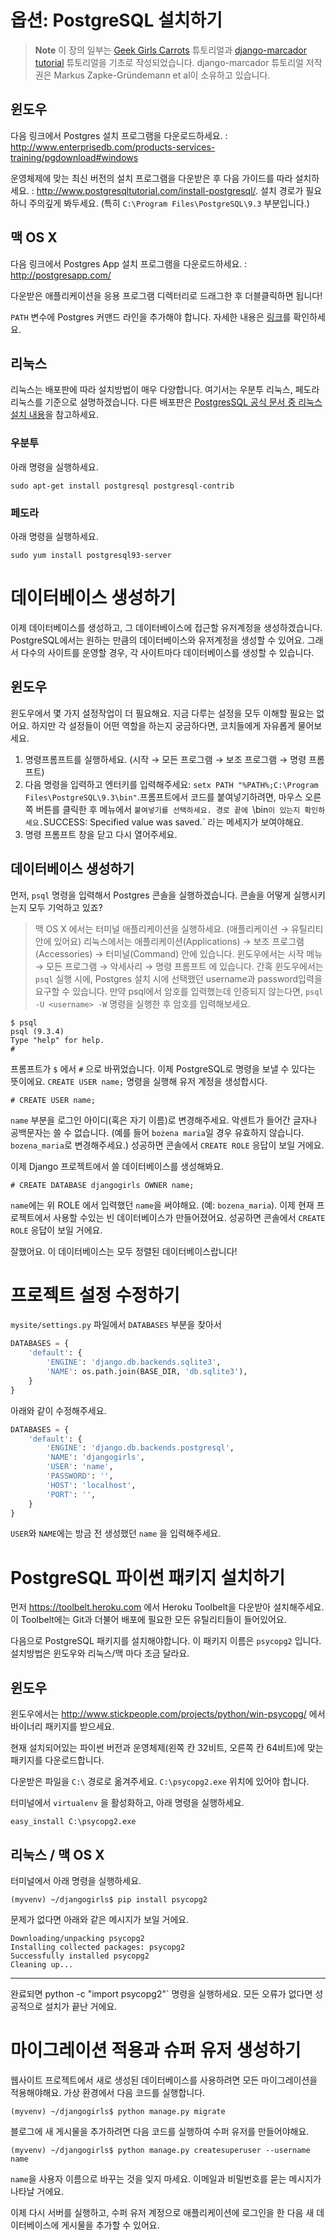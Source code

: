 # 옵션: PostgreSQL 설치하기

> **Note** 이 장의 일부는 [Geek Girls Carrots](http://django.carrots.pl/) 튜토리얼과 [django-marcador
  tutorial](http://django-marcador.keimlink.de/) 튜토리얼을 기초로 작성되었습니다. django-marcador 튜토리얼 저작권은 Markus Zapke-Gründemann et al이 소유하고 있습니다. 

## 윈도우

다음 링크에서 Postgres 설치 프로그램을 다운로드하세요. : http://www.enterprisedb.com/products-services-training/pgdownload#windows

운영체제에 맞는 최신 버전의 설치 프로그램을 다운받은 후 다음 가이드를 따라 설치하세요. : http://www.postgresqltutorial.com/install-postgresql/. 설치 경로가 필요하니 주의깊게 봐두세요. (특히 `C:\Program Files\PostgreSQL\9.3` 부분입니다.)

## 맥 OS X

다음 링크에서 Postgres App 설치 프로그램을 다운로드하세요. : http://postgresapp.com/

다운받은 애플리케이션을 응용 프로그램 디렉터리로 드래그한 후 더블클릭하면 됩니다!

`PATH` 변수에 Postgres 커맨드 라인을 추가해야 합니다. 자세한 내용은 [링크](http://postgresapp.com/documentation/cli-tools.html)를 확인하세요.

## 리눅스

리눅스는 배포판에 따라 설치방법이 매우 다양합니다. 여기서는 우분투 리눅스, 페도라 리눅스를 기준으로 설명하겠습니다. 다른 배포판은 [PostgresSQL 공식 문서 중 리눅스 설치 내용](https://wiki.postgresql.org/wiki/Detailed_installation_guides#General_Linux)을 참고하세요.
                                                  
### 우분투

아래 명령을 실행하세요.

    sudo apt-get install postgresql postgresql-contrib

### 페도라

아래 명령을 실행하세요.

    sudo yum install postgresql93-server

# 데이터베이스 생성하기

이제 데이터베이스를 생성하고, 그 데이터베이스에 접근할 유저계정을 생성하겠습니다. PostgreSQL에서는 원하는 만큼의 데이터베이스와 유저계정을 생성할 수 있어요. 그래서 다수의 사이트를 운영할 경우, 각 사이트마다 데이터베이스를 생성할 수 있습니다.

## 윈도우

윈도우에서 몇 가지 설정작업이 더 필요해요. 지금 다루는 설정을 모두 이해할 필요는 없어요. 하지만 각 설정들이 어떤 역할을 하는지 궁금하다면, 코치들에게 자유롭게 물어보세요.

1. 명령프롬프트를 실행하세요. (시작 → 모든 프로그램 → 보조 프로그램 → 명령 프롬프트)
2. 다음 명령을 입력하고 엔터키를 입력해주세요: `setx PATH "%PATH%;C:\Program Files\PostgreSQL\9.3\bin"`.프롬프트에서 코드를 붙여넣기하려면, 마우스 오른쪽 버튼를 클릭한 후 메뉴에서 `붙여넣기를 선택하세요. 경로 끝에 `\bin` 이 있는지 확인하세요. `SUCCESS: Specified value was saved.` 라는 메세지가 보여야해요.
3. 명령 프롬프트 창을 닫고 다시 열어주세요.


## 데이터베이스 생성하기

먼저, `psql` 명령을 입력해서 Postgres 콘솔을 실행하겠습니다. 콘솔을 어떻게 실행시키는지 모두 기억하고 있죠?

>맥 OS X 에서는 터미널 애플리케이션을 실행하세요. (애플리케이션 → 유틸리티 안에 있어요) 리눅스에서는 애플리케이션(Applications) → 보조 프로그램(Accessories) → 터미널(Command) 안에 있습니다. 윈도우에서는 시작 메뉴 → 모든 프로그램 → 악세사리 → 명령 프롬프트 에 있습니다. 간혹 윈도우에서는 `psql` 실행 시에, Postgres 설치 시에 선택했던 username과 password입력을 요구할 수 있습니다. 만약 psql에서 암호를 입력했는데 인증되지 않는다면, `psql -U <username> -W` 명령을 실행한 후 암호를 입력해보세요.

    $ psql
    psql (9.3.4)
    Type "help" for help.
    #

프롬프트가 `$` 에서 `#` 으로 바뀌었습니다. 이제 PostgreSQL로 명령을 보낼 수 있다는 뜻이에요. `CREATE USER name;` 명령을 실행해 유저 계정을 생성합시다.

    # CREATE USER name;

 `name` 부분을 로그인 아이디(혹은 자기 이름)로 변경해주세요. 악센트가 들어간 글자나 공백문자는 쓸 수 없습니다. (예를 들어 `bożena maria`일 경우 유효하지 않습니다. `bozena_maria`로 변경해주세요.) 성공하면 콘솔에서 `CREATE ROLE` 응답이 보일 거에요.

이제 Django 프로젝트에서 쓸 데이터베이스를 생성해봐요.

    # CREATE DATABASE djangogirls OWNER name;

`name`에는 위 ROLE 에서 입력했던 `name`을 써야해요. (예: `bozena_maria`). 이제 현재 프로젝트에서 사용할 수있는 빈 데이터베이스가 만들어졌어요. 성공하면 콘솔에서 `CREATE ROLE` 응답이 보일 거에요. 

잘했어요. 이 데이터베이스는 모두 정렬된 데이터베이스랍니다!

# 프로젝트 설정 수정하기

`mysite/settings.py` 파일에서 `DATABASES` 부분을 찾아서

```python
DATABASES = {
    'default': {
        'ENGINE': 'django.db.backends.sqlite3',
        'NAME': os.path.join(BASE_DIR, 'db.sqlite3'),
    }
}
```

아래와 같이 수정해주세요.

```python
DATABASES = {
    'default': {
        'ENGINE': 'django.db.backends.postgresql',
        'NAME': 'djangogirls',
        'USER': 'name',
        'PASSWORD': '',
        'HOST': 'localhost',
        'PORT': '',
    }
}
```

`USER`와 `NAME`에는 방금 전 생성했던 `name` 을 입력해주세요.


# PostgreSQL 파이썬 패키지 설치하기

먼저 https://toolbelt.heroku.com 에서 Heroku Toolbelt을 다운받아 설치해주세요. 이 Toolbelt에는 Git과 더불어 배포에 필요한 모든 유틸리티들이 들어있어요.

다음으로 PostgreSQL 패키지를 설치해야합니다. 이 패키지 이름은 `psycopg2` 입니다. 설치방법은 윈도우와 리눅스/맥 마다 조금 달라요.



## 윈도우

윈도우에서는 http://www.stickpeople.com/projects/python/win-psycopg/ 에서 바이너리 패키지를 받으세요.

현재 설치되어있는 파이썬 버전과 운영체제(왼쪽 칸 32비트, 오른쪽 칸 64비트)에 맞는 패키지를 다운로드합니다.

다운받은 파일을 `C:\` 경로로 옮겨주세요. `C:\psycopg2.exe` 위치에 있어야 합니다.

터미널에서 `virtualenv` 을 활성화하고, 아래 명령을 실행하세요.

    easy_install C:\psycopg2.exe

## 리눅스 / 맥 OS X

터미널에서 아래 명령을 실행하세요.


    (myvenv) ~/djangogirls$ pip install psycopg2

문제가 없다면 아래와 같은 메시지가 보일 거에요.

    Downloading/unpacking psycopg2
    Installing collected packages: psycopg2
    Successfully installed psycopg2
    Cleaning up...

---

완료되면 python -c "import psycopg2"` 명령을 실행하세요. 모든 오류가 없다면 성공적으로 설치가 끝난 거에요.

# 마이그레이션 적용과 슈퍼 유저 생성하기

웹사이트 프로젝트에서 새로 생성된 데이터베이스를 사용하려면 모든 마이그레이션을 적용해야해요. 가상 환경에서 다음 코드를 실행합니다.

    (myvenv) ~/djangogirls$ python manage.py migrate

블로그에 새 게시물을 추가하려면 다음 코드를 실행하여 수퍼 유저를 만들어야해요.

    (myvenv) ~/djangogirls$ python manage.py createsuperuser --username name 
    
`name`을 사용자 이름으로 바꾸는 것을 잊지 마세요. 이메일과 비밀번호를 묻는 메시지가 나타날 거에요.

이제 다시 서버를 실행하고, 수퍼 유저 계정으로 애플리케이션에 로그인을 한 다음 새 데이터베이스에 게시물을 추가할 수 있어요.
